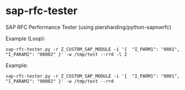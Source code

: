 # sap-rfc-tester
SAP RFC Performance Tester (using piersharding/python-sapnwrfc)

Example (Loop):

```
sap-rfc-tester.py -r Z_CUSTOM_SAP_MODULE -i '{  "I_PARM1": "0001", "I_PARAM2": "00002" }' -w /tmp/test --rrd -l 2
```

Example:

```
sap-rfc-tester.py -r Z_CUSTOM_SAP_MODULE -i '{  "I_PARM1": "0001", "I_PARAM2": "00002" }' -w /tmp/test --rrd
```

